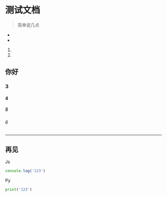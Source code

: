 # 测试文档



> 简单说几点

+ 

+ 

1. 
2. 



## 你好

### 3

#### 4

##### 5

######  6

------



## 再见

Js

```javascript
console.log('123')
```



Py

```python
print('123')
```

